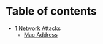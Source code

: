 # Table of contents

* [1 Network Attacks](README.md)
  * [Mac Address](network-attacks/mac-address.md)

